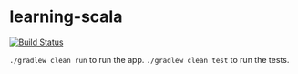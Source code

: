 learning-scala
==============
[![Build Status](https://travis-ci.org/loki2302/learning-scala.svg?branch=master)](https://travis-ci.org/loki2302/learning-scala)

`./gradlew clean run` to run the app. `./gradlew clean test` to run the tests.